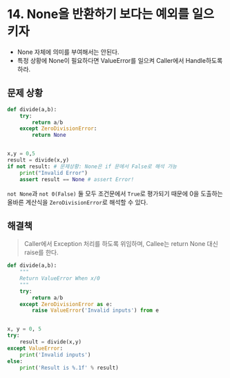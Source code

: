 # 14. None을 반환하기 보다는 예외를 일으키자
- None 자체에 의미를 부여해서는 안된다.
- 특정 상황에 None이 필요하다면 ValueError를 일으켜 Caller에서 Handle하도록 하라.


## 문제 상황

```python
def divide(a,b):
    try:
        return a/b
    except ZeroDivisionError:
        return None


x,y = 0,5
result = divide(x,y)
if not result: # 문제상황: None은 if 문에서 False로 해석 가능
    print("Invalid Error")
    assert result == None # assert Error!
```

`not None`과 `not 0(False)` 둘 모두 조건문에서 `True`로 평가되기 때문에 0을 도출하는 올바른 계산식을 `ZeroDivisionError`로 해석할 수 있다.


## 해결책
> Caller에서 Exception 처리를 하도록 위임하며, Callee는 return None 대신 raise를 한다.

```python
def divide(a,b):
    """
    Return ValueError When x/0
    """
    try:
        return a/b
    except ZeroDivisionError as e:
        raise ValueError('Invalid inputs') from e


x, y = 0, 5
try:
    result = divide(x,y)
except ValueError:
    print('Invalid inputs')
else:
    print('Result is %.1f' % result)
```
